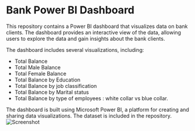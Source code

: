 # Bank Power BI Dashboard

This repository contains a Power BI dashboard that visualizes data on bank clients. The dashboard provides an interactive view of the data, allowing users to explore the data and gain insights about the bank clients.

The dashboard includes several visualizations, including:
- Total Balance
- Total Male Balance
- Total Female Balance
- Total Balance by Education
- Total Balance by job classification
- Total Balance by Marital status
- Total Balance by type of employees : white collar vs blue collar.

The dashboard is built using Microsoft Power BI,  a platform for creating and sharing data visualizations. The dataset is included in the repository. 
![Screenshot](https://github.com/Aishatoulba/Aishatoulba.github.io/blob/main/PBI_PROJECTS/americanbank.jpg)
